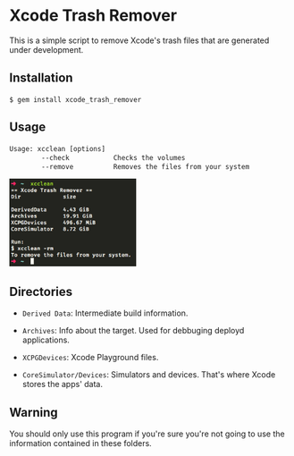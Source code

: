 # Xcode Trash Remover

This is a simple script to remove Xcode's trash files that are generated under development.

## Installation

    $ gem install xcode_trash_remover

## Usage

```
Usage: xcclean [options]
        --check           Checks the volumes
        --remove          Removes the files from your system
```

<img src = https://raw.githubusercontent.com/FrankKair/xcode-trash-remover/master/assets/output2.png width="45%" height="45%"/>

## Directories

- `Derived Data`: Intermediate build information.

- `Archives`: Info about the target. Used for debbuging deployd applications.

- `XCPGDevices`: Xcode Playground files.

- `CoreSimulator/Devices`: Simulators and devices. That's where Xcode stores the apps' data.

## Warning

You should only use this program if you're sure you're not going to use the information contained in these folders.

